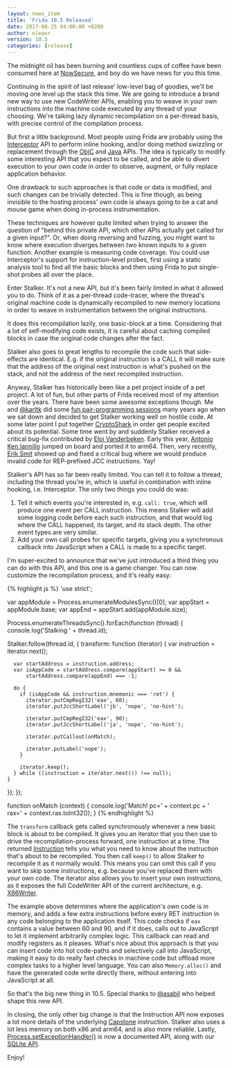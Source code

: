 ```yaml
---
layout: news_item
title: 'Frida 10.5 Released'
date: 2017-08-25 04:00:00 +0200
author: oleavr
version: 10.5
categories: [release]
---
```


The midnight oil has been burning and countless cups of coffee have been
consumed here at [NowSecure][], and boy do we have news for you this time.

Continuing in the spirit of last release' low-level bag of goodies, we'll be
moving one level up the stack this time. We are going to introduce a brand new
way to use new CodeWriter APIs, enabling you to weave in your own instructions
into the machine code executed by any thread of your choosing. We're talking
lazy dynamic recompilation on a per-thread basis, with precise control of the
compilation process.

But first a little background. Most people using Frida are probably using the
[Interceptor][] API to perform inline hooking, and/or doing method swizzling or
replacement through the [ObjC][] and [Java][] APIs. The idea is typically to
modify some interesting API that you expect to be called, and be able to divert
execution to your own code in order to observe, augment, or fully replace
application behavior.

One drawback to such approaches is that code or data is modified, and such
changes can be trivially detected. This is fine though, as being invisible to
the hosting process' own code is always going to be a cat and mouse game when
doing in-process instrumentation.

These techniques are however quite limited when trying to answer the question
of "behind this private API, which other APIs actually get called for a given
input?". Or, when doing reversing and fuzzing, you might want to know where
execution diverges between two known inputs to a given function. Another example
is measuring code coverage. You could use Interceptor's support for
instruction-level probes, first using a static analysis tool to find all the
basic blocks and then using Frida to put single-shot probes all over the place.

Enter Stalker. It's not a new API, but it's been fairly limited in what it
allowed you to do. Think of it as a per-thread code-tracer, where the thread's
original machine code is dynamically recompiled to new memory locations in
order to weave in instrumentation between the original instructions.

It does this recompilation lazily, one basic-block at a time. Considering that
a lot of self-modifying code exists, it is careful about caching compiled blocks
in case the original code changes after the fact.

Stalker also goes to great lengths to recompile the code such that
side-effects are identical. E.g. if the original instruction is a CALL it will
make sure that the address of the original next instruction is what's pushed on
the stack, and not the address of the next recompiled instruction.

Anyway, Stalker has historically been like a pet project inside of a pet
project. A lot of fun, but other parts of Frida received most of my attention
over the years. There have been some awesome exceptions though. Me and
[@karltk][] did some [fun pair-programming sessions][] many years ago when we
sat down and decided to get Stalker working well on hostile code. At some
later point I put together [CryptoShark][] in order get people excited about its
potential. Some time went by and suddenly Stalker received a critical bug-fix
contributed by [Eloi Vanderbeken]. Early this year, [Antonio Ken Iannillo][]
jumped on board and ported it to arm64. Then, very recently, [Erik Smit][]
showed up and fixed a critical bug where we would produce invalid code for
REP-prefixed JCC instructions. Yay!

Stalker's API has so far been really limited. You can tell it to follow a
thread, including the thread you're in, which is useful in combination with
inline hooking, i.e. Interceptor. The only two things you could do was:

1. Tell it which events you're interested in, e.g. `call: true`, which will
   produce one event per CALL instruction. This means Stalker will add some
   logging code before each such instruction, and that would log where the
   CALL happened, its target, and its stack depth. The other event types are
   very similar.
2. Add your own call probes for specific targets, giving you a synchronous
   callback into JavaScript when a CALL is made to a specific target.

I'm super-excited to announce that we've just introduced a third thing you
can do with this API, and this one is a game changer. You can now customize
the recompilation process, and it's really easy:

{% highlight js %}
'use strict';

var appModule = Process.enumerateModulesSync()[0];
var appStart = appModule.base;
var appEnd = appStart.add(appModule.size);

Process.enumerateThreadsSync().forEach(function (thread) {
  console.log('Stalking ' + thread.id);

  Stalker.follow(thread.id, {
    transform: function (iterator) {
      var instruction = iterator.next();

      var startAddress = instruction.address;
      var isAppCode = startAddress.compare(appStart) >= 0 &&
          startAddress.compare(appEnd) === -1;

      do {
        if (isAppCode && instruction.mnemonic === 'ret') {
          iterator.putCmpRegI32('eax', 60);
          iterator.putJccShortLabel('jb', 'nope', 'no-hint');

          iterator.putCmpRegI32('eax', 90);
          iterator.putJccShortLabel('ja', 'nope', 'no-hint');

          iterator.putCallout(onMatch);

          iterator.putLabel('nope');
        }

        iterator.keep();
      } while ((instruction = iterator.next()) !== null);
    }
  });
});

function onMatch (context) {
  console.log('Match! pc=' + context.pc +
      ' rax=' + context.rax.toInt32());
}
{% endhighlight %}

The `transform` callback gets called synchronously whenever a new basic block
is about to be compiled. It gives you an iterator that you then use to drive
the recompilation-process forward, one instruction at a time. The returned
[Instruction][] tells you what you need to know about the instruction that's
about to be recompiled. You then call `keep()` to allow Stalker to recompile
it as it normally would. This means you can omit this call if you want to skip
some instructions, e.g. because you've replaced them with your own code. The
iterator also allows you to insert your own instructions, as it exposes the full
CodeWriter API of the current architecture, e.g. [X86Writer][].

The example above determines where the application's own code is in memory, and
adds a few extra instructions before every RET instruction in any code belonging
to the application itself. This code checks if `eax` contains a value between 60
and 90, and if it does, calls out to JavaScript to let it implement arbitrarily
complex logic. This callback can read and modify registers as it pleases.
What's nice about this approach is that you can insert code into hot code-paths
and selectively call into JavaScript, making it easy to do really fast checks in
machine code but offload more complex tasks to a higher level language. You can
also `Memory.alloc()` and have the generated code write directly there, without
entering into JavaScript at all.

So that's the big new thing in 10.5. Special thanks to [@asabil] who helped
shape this new API.

In closing, the only other big change is that the Instruction API now exposes
a lot more details of the underlying [Capstone][] instruction. Stalker also
uses a lot less memory on both x86 and arm64, and is also more reliable. Lastly,
[Process.setExceptionHandler()][] is now a documented API, along with our
[SQLite API][].

Enjoy!

[NowSecure]: https://www.nowsecure.com/
[Interceptor]: /docs/javascript-api/#interceptor
[ObjC]: /docs/javascript-api/#objc
[Java]: /docs/javascript-api/#java
[@asabil]: https://twitter.com/asabil
[@karltk]: https://twitter.com/karltk
[fun pair-programming sessions]: http://blog.kalleberg.org/post/833101026/live-x86-code-instrumentation-with-frida
[CryptoShark]: https://www.youtube.com/watch?v=hzDsxtcRavY
[Eloi Vanderbeken]: https://twitter.com/elvanderb
[Antonio Ken Iannillo]: https://twitter.com/AKIannillo
[Erik Smit]: https://github.com/erik-smit
[Instruction]: /docs/javascript-api/#instruction
[X86Writer]: /docs/javascript-api/#x86writer
[Capstone]: http://www.capstone-engine.org/
[Process.setExceptionHandler()]: /docs/javascript-api/#process
[SQLite API]: https://www.frida.re/docs/javascript-api/#sqlitedatabase

